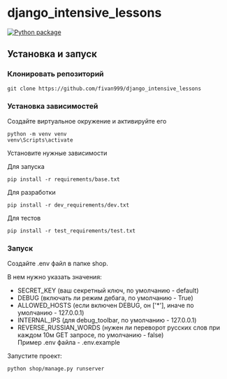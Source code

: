# django_intensive_lessons
[![Python package](https://github.com/fivan999/django_intensive_lessons/actions/workflows/python-package.yml/badge.svg?branch=main)](https://github.com/fivan999/django_intensive_lessons/actions/workflows/python-package.yml)
## Установка и запуск

### Клонировать репозиторий
```
git clone https://github.com/fivan999/django_intensive_lessons
```
### Установка зависимостей
Создайте виртуальное окружение и активируйте его
```
python -m venv venv
venv\Scripts\activate
```

Установите нужные зависимости

Для запуска
```
pip install -r requirements/base.txt
```
Для разработки
```
pip install -r dev_requirements/dev.txt
```
Для тестов
```
pip install -r test_requirements/test.txt
```
### Запуск
Создайте .env файл в папке shop.<br>

В нем нужно указать значения:<br>
- SECRET_KEY (ваш секретный ключ, по умолчанию - default)<br>
- DEBUG (включать ли режим дебага, по умолчанию - True)<br>
- ALLOWED_HOSTS (если включен DEBUG, он ['*'], иначе по умолчанию - 127.0.0.1)<br>
- INTERNAL_IPS (для debug_toolbar, по умолчанию - 127.0.0.1) <br>
- REVERSE_RUSSIAN_WORDS (нужен ли переворот русских слов при каждом 10м GET запросе, по умолчанию - false)<br>
Пример .env файла - .env.example

Запустите проект:
```
python shop/manage.py runserver
```

